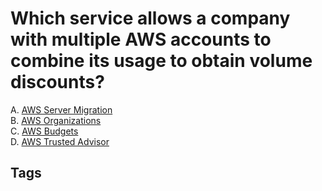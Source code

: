 # Which service allows a company with multiple AWS accounts to combine its usage to obtain volume discounts?

A. [AWS Server Migration](../202309130506)  
B. [AWS Organizations](../202309130509)  
C. [AWS Budgets](../202309130510)  
D. [AWS Trusted Advisor](../202309130459)  

## Tags
